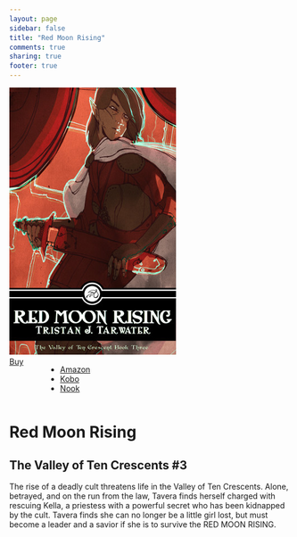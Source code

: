 ```yaml
---
layout: page
sidebar: false
title: "Red Moon Rising"
comments: true
sharing: true
footer: true
---
```


<div class="row spotlight">
   <div class="small-12 medium-4 text-center left spotlight-left">
<img src="/images/books/red-moon-rising.jpg" alt="Red Moon Rising book cover" title="Red Moon Rising" class="spotlight-cover box-shadow">
  <div class="small-12 columns">
   <a href="#" data-dropdown="drop" class="button radius dropdown sales-large">Buy</a><br>
<ul id="drop" data-dropdown-content class="f-dropdown text-left">
  <li><a href="http://www.amazon.com/dp/B00HE5I1BE/?tag=bathelup-20">Amazon</a></li>
  <li><a href="http://store.kobobooks.com/en-US/ebook/red-moon-rising-3">Kobo</a></li>
  <li><a href="http://www.barnesandnoble.com/w/red-moon-rising-tristan-j-tarwater/1117739917">Nook</a></li>
</ul>
  </div>
   </div>
   <div class="small-12 medium-8 spotlight-blurb right">
   <h1>Red Moon Rising</h1>
   <h2 class="subheader">The Valley of Ten Crescents #3</h2>
   <p>The rise of a deadly cult threatens life in the Valley of Ten Crescents. Alone, betrayed, and on the run from the law, Tavera finds herself charged with rescuing Kella, a priestess with a powerful secret who has been kidnapped by the cult. Tavera finds she can no longer be a little girl lost, but must become a leader and a savior if she is to survive the RED MOON RISING.  </p>
   </div>
  </div>
  </div>